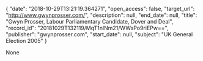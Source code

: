 {
  "date": "2018-10-29T13:21:19.364271", 
  "open_access": false, 
  "target_url": "http://www.gwynprosser.com/", 
  "description": null, 
  "end_date": null, 
  "title": "Gwyn Prosser, Labour Parliamentary Candidate, Dover and Deal", 
  "record_id": "20181029T132119/MqT1nlNm21/WWsPo9riEPw==", 
  "publisher": "gwynprosser.com", 
  "start_date": null, 
  "subject": "UK General Election 2005"
}

None